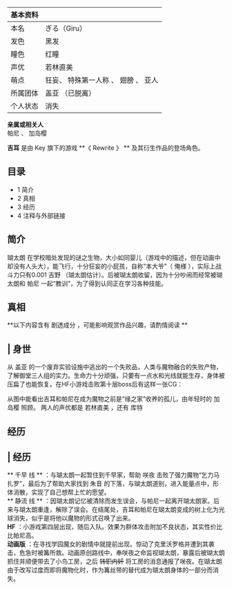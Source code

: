 |  **基本资料**  ||
|---|---|
|本名  |  ぎる（Giru）   |
|发色  |  黑发   |
|瞳色  |  红瞳   |
|声优  |  若林直美   |
|萌点  |  狂妄、  特殊第一人称  、  翅膀  、  亚人   |
|所属团体  |  盖亚  （已脱离）   |
|个人状态  |  消失   |
**亲属或相关人**  
帕尼  、  加岛樱  
  
  

**吉耳** 是由  Key  旗下的游戏 **《 Rewrite  》 ** 及其衍生作品的登场角色。

##  目录

  * 1  简介 
  * 2  真相 
  * 3  经历 
  * 4  注释与外部链接 

##  简介

瑚太朗  在学校暗处发现的谜之生物，大小如同婴儿（游戏中的描述，但在动画中却没有人头大），能飞行，十分狂妄的小屁孩，自称“本大爷”（  俺様
），实际上战斗力只有0.001  吉野  （瑚太朗估计）。后被瑚太朗收留，因为十分吵闹而经常被瑚太朗和  帕尼
一起“教训”，为了得到认同正在学习各种技能。

  

##  真相

**以下内容含有 剧透成分  ，可能影响观赏作品兴趣，请酌情阅读 **

|  身世  
---  
从  盖亚
的一个废弃实验设施中逃出的一个失败品，人类与魔物融合的失败产物，了解御堂三人组的实力。生命力十分顽强，只要有一点水和光线就能生存，身体被压扁了也能恢复。在HF小游戏击败第十层boss后有这样一张CG：

从图中能看出吉耳和帕尼在成为魔物之前是“缘之家”收养的孤儿，由年轻时的  加岛樱  照顾。  两人的声优都是  若林直美  ，还有  库特  
  
  

##  经历

|  经历  
---  
** 千早  线 ** ：与瑚太朗一起暂住到千早家，帮助  咲夜  击败了强力魔物“乞力马扎罗”，最后为了帮助大家找到  朱音
的下落，与瑚太朗道别，进入能量点中，形体消散，实现了自己想帮上忙的愿望。 </br> ** 静流  线 **
：因瑚太朗记忆被清除而发生误会，与帕尼一起离开瑚太朗家。后来与瑚太朗重逢，解除了误会。在结尾处，吉耳和帕尼在瑚太朗变成的树上化为光球消失，似乎是将他以魔物的形式召唤了出来。
</br> **HF** ：小游戏第四层出现，随后入队。效果为群体攻击附加不良状态，其实性价比比帕尼高。 </br> **动画版**
：在寻找学园魔女的剧情中就提前出现。惊动了克里沃罗格并遭到其袭击，危急时被篝所救。动画原创路线中，奉咲夜之命监视瑚太朗，暴露后被瑚太朗抓住并顺便带去了小鸟工房，之后
~~转职内奸~~ 将工房的消息通报了咲夜。在瑚太朗由于改写过度而即将魔物化时，作为篝丝带的替代成为瑚太朗身体的一部分而消失。 </br>  
  